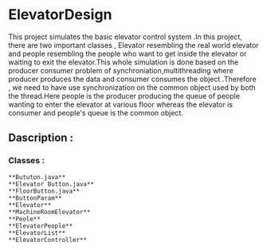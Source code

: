 # ElevatorDesign
This project simulates the basic elevator control system .In this project, there are two important classes , 
Elevator resembling the real world elevator and people resembling the people who want to get inside the elevator or waiting 
to exit the elevator.This whole simulation is done based on the producer consumer problem of synchroniation,multithreading where
producer produces the data and consumer consumes the object .Therefore , we need to have use synchronization on
the common object used by both the thread.Here people is the producer producing the queue of people wanting to enter 
the elevator at various floor whereas the elevator is consumer and people's queue is the common object.

##  Dascription :
###     Classes :
    **Bututon.java**
    **Elevator Button.java**
    **FloorButton.java**
    **ButtonParam**
    **Elevator** 
    **MachineRoomElevator** 
    **Peole**
    **ElevatorPeople**
    **ElevatorList**
    **ElevatorController**
